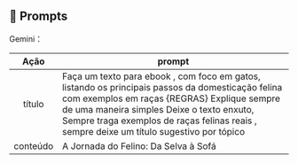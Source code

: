 ## 🧠 Prompts


Gemini：

|   Ação   | prompt                                                                                                                                                                                                                                                                         |
| :------: | ------------------------------------------------------------------------------------------------------------------------------------------------------------------------------------------------------------------------------------------------------------------------------ |
|  título  | Faça um texto para ebook , com foco em gatos, listando os principais passos da domesticação felina com exemplos em raças {REGRAS} Explique sempre de uma maneira simples Deixe o texto enxuto, Sempre traga exemplos de raças felinas reais , sempre deixe um título sugestivo por tópico                                                        |
| conteúdo | A Jornada do Felino: Da Selva à Sofá |

